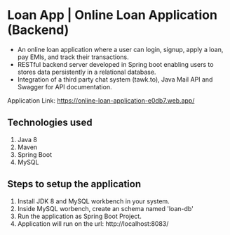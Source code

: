 # Loan App | Online Loan Application (Backend)

- An online loan application where a user can login, signup, apply a loan, pay EMIs, and track their transactions.
- RESTful backend server developed in Spring boot enabling users to stores data persistently in a relational database.
- Integration of a third party chat system (tawk.to), Java Mail API and Swagger for API documentation.

Application Link: https://online-loan-application-e0db7.web.app/

## Technologies used
1. Java 8
2. Maven
3. Spring Boot
4. MySQL

## Steps to setup the application
1. Install JDK 8 and MySQL workbench in your system.
2. Inside MySQL worbench, create an schema named 'loan-db'
3. Run the application as Spring Boot Project.
4. Application will run on the url: http://localhost:8083/
